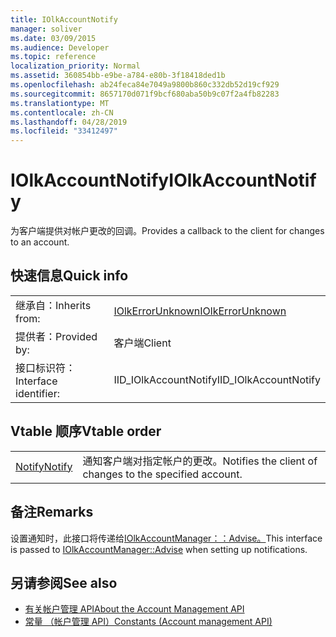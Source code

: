 ```yaml
---
title: IOlkAccountNotify
manager: soliver
ms.date: 03/09/2015
ms.audience: Developer
ms.topic: reference
localization_priority: Normal
ms.assetid: 360854bb-e9be-a784-e80b-3f18418ded1b
ms.openlocfilehash: ab24feca84e7049a9800b860c332db52d19cf929
ms.sourcegitcommit: 8657170d071f9bcf680aba50b9c07f2a4fb82283
ms.translationtype: MT
ms.contentlocale: zh-CN
ms.lasthandoff: 04/28/2019
ms.locfileid: "33412497"
---
```

# <a name="iolkaccountnotify"></a><span data-ttu-id="8f375-102">IOlkAccountNotify</span><span class="sxs-lookup"><span data-stu-id="8f375-102">IOlkAccountNotify</span></span>

<span data-ttu-id="8f375-103">为客户端提供对帐户更改的回调。</span><span class="sxs-lookup"><span data-stu-id="8f375-103">Provides a callback to the client for changes to an account.</span></span>
  
## <a name="quick-info"></a><span data-ttu-id="8f375-104">快速信息</span><span class="sxs-lookup"><span data-stu-id="8f375-104">Quick info</span></span>

|||
|:-----|:-----|
|<span data-ttu-id="8f375-105">继承自：</span><span class="sxs-lookup"><span data-stu-id="8f375-105">Inherits from:</span></span>  <br/> |[<span data-ttu-id="8f375-106">IOlkErrorUnknown</span><span class="sxs-lookup"><span data-stu-id="8f375-106">IOlkErrorUnknown</span></span>](iolkerrorunknown.md) <br/> |
|<span data-ttu-id="8f375-107">提供者：</span><span class="sxs-lookup"><span data-stu-id="8f375-107">Provided by:</span></span>  <br/> | <span data-ttu-id="8f375-108">客户端</span><span class="sxs-lookup"><span data-stu-id="8f375-108">Client</span></span>  <br/> |
|<span data-ttu-id="8f375-109">接口标识符：</span><span class="sxs-lookup"><span data-stu-id="8f375-109">Interface identifier:</span></span>  <br/> |<span data-ttu-id="8f375-110">IID_IOlkAccountNotify</span><span class="sxs-lookup"><span data-stu-id="8f375-110">IID_IOlkAccountNotify</span></span>  <br/> |
   
## <a name="vtable-order"></a><span data-ttu-id="8f375-111">Vtable 顺序</span><span class="sxs-lookup"><span data-stu-id="8f375-111">Vtable order</span></span>

|||
|:-----|:-----|
|[<span data-ttu-id="8f375-112">Notify</span><span class="sxs-lookup"><span data-stu-id="8f375-112">Notify</span></span>](iolkaccountnotify-notify.md) <br/> |<span data-ttu-id="8f375-113">通知客户端对指定帐户的更改。</span><span class="sxs-lookup"><span data-stu-id="8f375-113">Notifies the client of changes to the specified account.</span></span>  <br/> |
   
## <a name="remarks"></a><span data-ttu-id="8f375-114">备注</span><span class="sxs-lookup"><span data-stu-id="8f375-114">Remarks</span></span>

<span data-ttu-id="8f375-115">设置通知时，此接口将传递给[IOlkAccountManager：：Advise。](iolkaccountmanager-advise.md)</span><span class="sxs-lookup"><span data-stu-id="8f375-115">This interface is passed to [IOlkAccountManager::Advise](iolkaccountmanager-advise.md) when setting up notifications.</span></span> 
  
## <a name="see-also"></a><span data-ttu-id="8f375-116">另请参阅</span><span class="sxs-lookup"><span data-stu-id="8f375-116">See also</span></span>

- [<span data-ttu-id="8f375-117">有关帐户管理 API</span><span class="sxs-lookup"><span data-stu-id="8f375-117">About the Account Management API</span></span>](about-the-account-management-api.md) 
- [<span data-ttu-id="8f375-118">常量 （帐户管理 API）</span><span class="sxs-lookup"><span data-stu-id="8f375-118">Constants (Account management API)</span></span>](constants-account-management-api.md)


